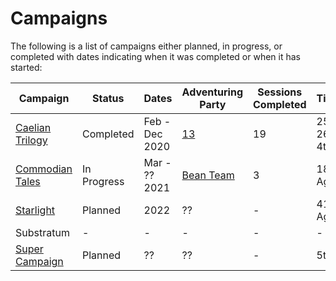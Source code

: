 # Campaigns

The following is a list of campaigns either planned, in progress, or completed with dates indicating when it was completed or when it has started:

| Campaign | Status | Dates | Adventuring Party | Sessions Completed | Timeline | Levels |
| - | - | - | - | - | - | - |
| [Caelian Trilogy](caelian_trilogy.md) | Completed | Feb - Dec 2020 | [13](../Characters/13/13.md) | 19 | 2582 - 2600 4th Age | 2-17 |
| [Commodian Tales](commodian_tales.md) | In Progress | Mar - ?? 2021 | [Bean Team](../Characters/bean_team/bean_team.md) | 3 | 186 5th Age | 1-?? |
| [Starlight](starlight.md) | Planned | 2022 | ?? | - | 416 5th Age | 5-20 |
| Substratum | - | - | - | - | - | - |
| [Super Campaign](super_campaign.md) | Planned | ?? | ?? | - | 5th Age | - |
